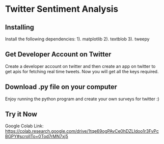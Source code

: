 # Twitter Sentiment Analysis
## Installing
Install the following dependencies:
1). matplotlib
2). textblob
3). tweepy

## Get Developer Account on Twitter
Create a developer account on twitter and then create an app on twitter to get apis for fetching real time tweets.
Now you will get all the keys required.

## Download .py file on your computer
Enjoy running the python program and create your own surveys for twitter :)

## Try it Now
Google Colab Link: https://colab.research.google.com/drive/1tqe69ogPAvCe0hDZLIdoo1r3FvPcBGPY#scrollTo=0Tod7rMN7xj5
